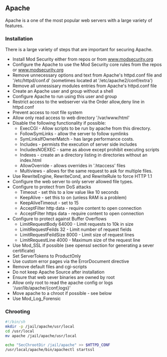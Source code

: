 ## Apache

Apache is a one of the most popular web servers with a large variety of features.


### Installation

There is a large variety of steps that are important for securing Apache.

* Install Mod Security either from repos or from www.modsecurity.org
* Configure the Apache to use the Mod Security core rules from the repos or www.modsecurity.org
* Remove unnecessary options and text from Apache's httpd.conf file and '/etc/httpd/conf.d' (sometimes located at '/etc/apache2/conf/extra')
* Remove all unnessisary modules entries from Apache's httpd.conf file
* Create an Apache user and group without a shell
* Configure Apache to run using this user and group
* Restrict access to the webserver via the Order allow,deny line in httpd.conf
* Prevent access to root file system
* Allow only read access to web directory '/var/www/html'
* Disable the following functionality if possible:
	- ExecCGI - Allow scripts to be run by apache from this directory.
	- FollowSymLinks - allow the server to follow symlinks
	- SymLinksIfOwnerMatch - has large performance costs.
	- Includes - permists the execution of server side includes
	- IncludesNOEXEC - same as above except prohibit executing scripts
	- Indexes - create an a directory listing in directories without an index.html
	- AllowOverride - allows overrides in '.htaccess' files
	- Multiviews - allows for the same request to ask for multiple files.
* Use RewriteEngine, RewriteCond, and RewriteRule to force HTTP 1.1
* Configure the web server to only server allowed file types.
* Configure to protect from DoS attacks
	- Timeout - set this to a low value like 10 seconds
	- KeepAlive - set this to on (unless RAM is a problem)
	- KeepAliveTimeout - set to 15
	- AcceptFilter http data - require content to open connection
	- AcceptFilter https data - require content to open connection
* Configure to protect against Buffer Overflows
	- LimitRequestBody 64000 - Limit requests to 10k in size
	- LimitRequestFeilds 32 - Limit number of request fields
	- LimitRequestFeildSize 8000 - Limit size of request lines
	- LimitRequestLine 4000 - Maximum size of the request line
* Use Mod\_SSL if possible (see openssl section for generating a sever certificate)
* Set ServerTokens to ProductOnly
* Use custom error pages via the ErrorDocument directive
* Remove default files and cgi-scripts
* Do not keep Apache Source after installation
* Ensure that web sever binaries are owned by root
* Allow only root to read the apache config or logs '/usr/lib/apache/{conf,logs}'
* Move apache to a chroot if possible - see below
* Use Mod\_Log\_Forensic


### Chrooting

```sh
#!/bin/sh
mkdir -p /jail/apache/usr/local
cd /usr/local
mv apache /jail/apache/usr/local

echo "SecChrootDir /jail/apache" >> $HTTPD_CONF
/usr/local/apache/bin/apachectl startssl
```
